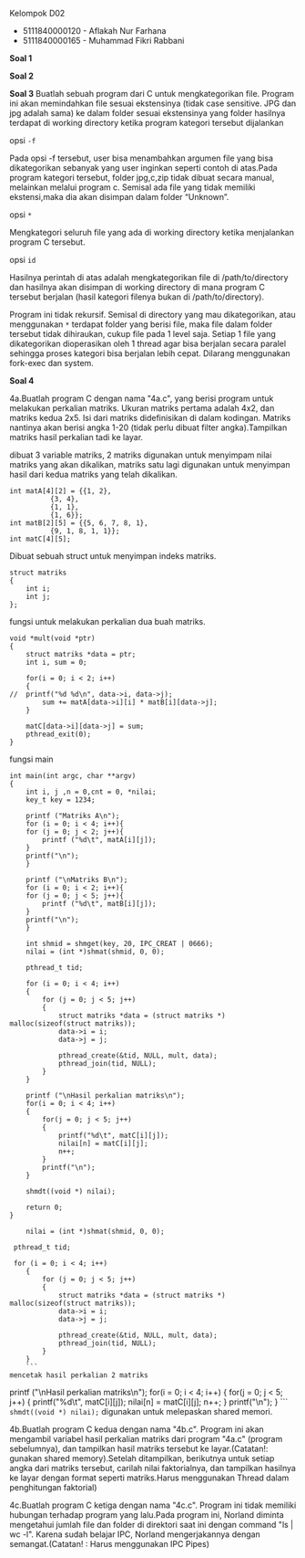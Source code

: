Kelompok D02
- 5111840000120	-	Aflakah Nur Farhana
- 5111840000165	-	Muhammad Fikri Rabbani


**Soal 1**


**Soal 2**


**Soal 3**
Buatlah sebuah program dari C untuk mengkategorikan file. Program ini akan memindahkan file sesuai ekstensinya (tidak case sensitive. JPG dan jpg adalah sama) ke dalam folder sesuai ekstensinya yang folder hasilnya terdapat di working directory ketika program kategori tersebut dijalankan

opsi `-f`

Pada opsi -f tersebut, user bisa menambahkan argumen file yang bisa dikategorikan sebanyak yang user inginkan seperti contoh di atas.Pada program kategori tersebut, folder jpg,c,zip tidak dibuat secara manual, melainkan melalui program c. Semisal ada file yang tidak memiliki ekstensi,maka dia akan disimpan dalam folder “Unknown”.

opsi `*`

Mengkategori seluruh file yang ada di working directory ketika menjalankan program C tersebut.

opsi `id`

Hasilnya perintah di atas adalah mengkategorikan file di /path/to/directory dan hasilnya akan disimpan di working directory di mana program C tersebut berjalan (hasil kategori filenya bukan di /path/to/directory).

Program ini tidak rekursif. Semisal di directory yang mau dikategorikan, atau menggunakan `*` terdapat folder yang berisi file, maka file dalam folder tersebut tidak dihiraukan, cukup file pada 1 level saja.
Setiap 1 file yang dikategorikan dioperasikan oleh 1 thread agar bisa berjalan secara paralel sehingga proses kategori bisa berjalan lebih cepat. Dilarang menggunakan fork-exec dan system.

**Soal 4**

4a.Buatlah program C dengan nama "4a.c", yang berisi program untuk melakukan perkalian matriks. Ukuran matriks pertama adalah 4x2, dan matriks kedua 2x5. Isi dari matriks didefinisikan di dalam kodingan. Matriks nantinya akan berisi angka 1-20 (tidak perlu dibuat filter angka).Tampilkan matriks hasil perkalian tadi ke layar.

dibuat 3 variable matriks, 2 matriks digunakan untuk menyimpam nilai matriks yang akan dikalikan, matriks satu lagi digunakan untuk menyimpan hasil dari kedua matriks yang telah dikalikan.

```
int matA[4][2] = {{1, 2}, 
		  {3, 4}, 
		  {1, 1},
		  {1, 6}};
int matB[2][5] = {{5, 6, 7, 8, 1},
		  {9, 1, 8, 1, 1}};
int matC[4][5];
```
Dibuat sebuah struct untuk menyimpan indeks matriks.
```
struct matriks
{
    int i;
    int j; 
};
```
fungsi untuk melakukan perkalian dua buah matriks.
```
void *mult(void *ptr)
{    
    struct matriks *data = ptr;
    int i, sum = 0;
    
    for(i = 0; i < 2; i++)
    {  
//	printf("%d %d\n", data->i, data->j); 
        sum += matA[data->i][i] * matB[i][data->j];
    }
    
    matC[data->i][data->j] = sum;
    pthread_exit(0);
}
```
fungsi main
```
int main(int argc, char **argv)
{
    int i, j ,n = 0,cnt = 0, *nilai;
    key_t key = 1234;

    printf ("Matriks A\n");
    for (i = 0; i < 4; i++){
	for (j = 0; j < 2; j++){
        printf ("%d\t", matA[i][j]);
    }
	printf("\n");
    }

    printf ("\nMatriks B\n");
    for (i = 0; i < 2; i++){
	for (j = 0; j < 5; j++){
        printf ("%d\t", matB[i][j]);
    }
	printf("\n");
    }

    int shmid = shmget(key, 20, IPC_CREAT | 0666);
    nilai = (int *)shmat(shmid, 0, 0);

    pthread_t tid;

    for (i = 0; i < 4; i++)
    {
        for (j = 0; j < 5; j++) 
        {
            struct matriks *data = (struct matriks *) malloc(sizeof(struct matriks));
            data->i = i;
            data->j = j;
	
            pthread_create(&tid, NULL, mult, data);
            pthread_join(tid, NULL);
        }
    }

    printf ("\nHasil perkalian matriks\n");
    for(i = 0; i < 4; i++)
    { 
        for(j = 0; j < 5; j++)
        { 
            printf("%d\t", matC[i][j]);
            nilai[n] = matC[i][j];
            n++;
        }
        printf("\n");
    }

    shmdt((void *) nilai);

    return 0;
}

```
``` int shmid = shmget(key, 20, IPC_CREAT | 0666);
    nilai = (int *)shmat(shmid, 0, 0);
```
` pthread_t tid;`
```
 for (i = 0; i < 4; i++)
    {
        for (j = 0; j < 5; j++) 
        {
            struct matriks *data = (struct matriks *) malloc(sizeof(struct matriks));
            data->i = i;
            data->j = j;
	
            pthread_create(&tid, NULL, mult, data);
            pthread_join(tid, NULL);
        }
    }
    ```
mencetak hasil perkalian 2 matriks
```
printf ("\nHasil perkalian matriks\n");
    for(i = 0; i < 4; i++)
    { 
        for(j = 0; j < 5; j++)
        { 
            printf("%d\t", matC[i][j]);
            nilai[n] = matC[i][j];
            n++;
        }
        printf("\n");
    }
    ```
` shmdt((void *) nilai);` digunakan untuk melepaskan shared memori.

4b.Buatlah program C kedua dengan nama "4b.c". Program ini akan mengambil variabel hasil perkalian matriks dari program "4a.c" (program sebelumnya), dan tampilkan hasil matriks tersebut ke layar.(Catatan!: gunakan shared memory).Setelah ditampilkan, berikutnya untuk setiap angka dari matriks tersebut, carilah nilai faktorialnya, dan tampilkan hasilnya ke layar dengan format seperti matriks.Harus menggunakan Thread dalam penghitungan
faktorial)

4c.Buatlah program C ketiga dengan nama "4c.c". Program ini tidak memiliki hubungan terhadap program yang lalu.Pada program ini, Norland diminta mengetahui jumlah file dan folder di direktori saat ini dengan command "ls | wc -l". Karena sudah belajar IPC, Norland mengerjakannya dengan semangat.(Catatan! : Harus menggunakan IPC Pipes)
